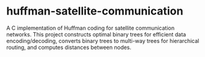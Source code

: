# huffman-satellite-communication
A C implementation of Huffman coding for satellite communication networks.  This project constructs optimal binary trees for efficient data encoding/decoding, converts binary trees to multi-way trees for hierarchical routing, and computes distances between nodes.
